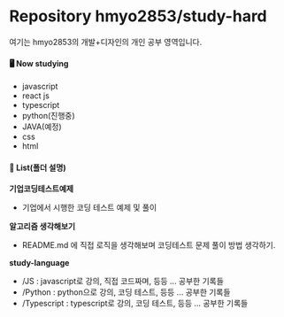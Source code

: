 # Repository hmyo2853/study-hard

여기는 hmyo2853의 개발+디자인의 개인 공부 영역입니다.

#### 🖥️ Now studying

- javascript
- react js
- typescript
- python(진행중)
- JAVA(예정)
- css
- html

#### 📝 List(폴더 설명)

__기업코딩테스트예제__

- 기업에서 시행한 코딩 테스트 예제 및 풀이

**알고리즘 생각해보기**

- README.md 에 직접 로직을 생각해보며 코딩테스트 문제 풀이 방법 생각하기.

**study-language**

- /JS : javascript로 강의, 직접 코드짜며, 등등 ... 공부한 기록들
- /Python : python으로 강의, 코딩 테스트, 등등 ... 공부한 기록들
- /Typescript : typescript로 강의, 코딩 테스트, 등등 ... 공부한 기록들
